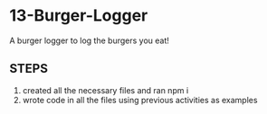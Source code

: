 # 13-Burger-Logger
A burger logger to log the burgers you eat!

## STEPS

1. created all the necessary files and ran npm i
2. wrote code in all the files using previous activities as examples